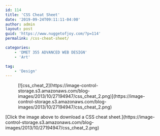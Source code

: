```yaml
---
id: 114
title: 'CSS Cheat Sheet'
date: '2019-09-24T09:11:11-04:00'
author: admin
layout: post
guid: 'https://www.nuggetofjoy.com/?p=114'
permalink: /css-cheat-sheet/

categories:
    - 'DMET 355 ADVANCED WEB DESIGN'
    - 'Art'

tag:
    - 'Design'
---
```


<div class="wp-block-image"><figure class="aligncenter">[![css_cheat_2](https://image-control-storage.s3.amazonaws.com/blog-images/2013/10/27194947/css_cheat_2.png)](https://image-control-storage.s3.amazonaws.com/blog-images/2013/10/27194947/css_cheat_2.png)</figure></div>[Click the image above to download a CSS cheat sheet.](https://image-control-storage.s3.amazonaws.com/blog-images/2013/10/27194947/css_cheat_2.png)